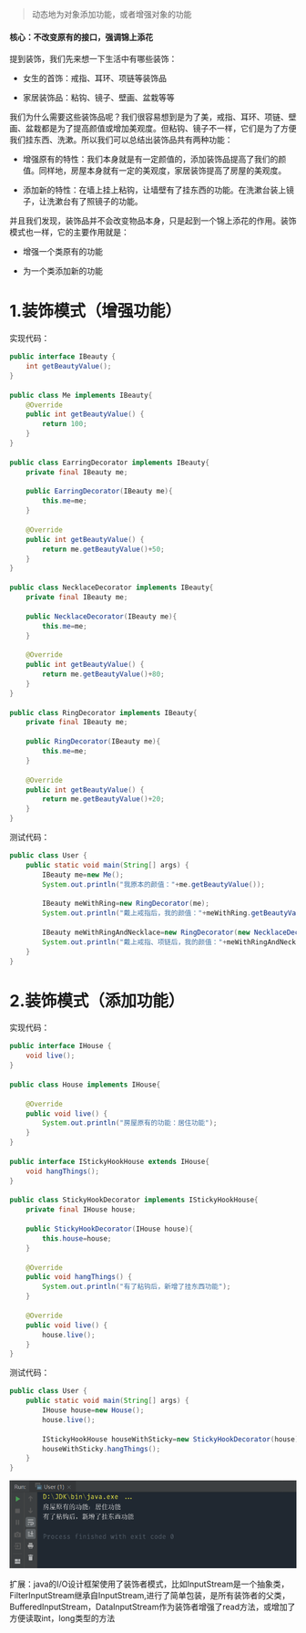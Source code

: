 > 动态地为对象添加功能，或者增强对象的功能

#### 核心：不改变原有的接口，强调锦上添花

提到装饰，我们先来想一下生活中有哪些装饰：

- 女生的首饰：戒指、耳环、项链等装饰品

- 家居装饰品：粘钩、镜子、壁画、盆栽等等

我们为什么需要这些装饰品呢？我们很容易想到是为了美，戒指、耳环、项链、壁画、盆栽都是为了提高颜值或增加美观度。但粘钩、镜子不一样，它们是为了方便我们挂东西、洗漱。所以我们可以总结出装饰品共有两种功能：

- 增强原有的特性：我们本身就是有一定颜值的，添加装饰品提高了我们的颜值。同样地，房屋本身就有一定的美观度，家居装饰提高了房屋的美观度。

- 添加新的特性：在墙上挂上粘钩，让墙壁有了挂东西的功能。在洗漱台装上镜子，让洗漱台有了照镜子的功能。

并且我们发现，装饰品并不会改变物品本身，只是起到一个锦上添花的作用。装饰模式也一样，它的主要作用就是：

- 增强一个类原有的功能

- 为一个类添加新的功能

# 1.装饰模式（增强功能）

实现代码：
```java
public interface IBeauty {
    int getBeautyValue();
}

public class Me implements IBeauty{
    @Override
    public int getBeautyValue() {
        return 100;
    }
}

public class EarringDecorator implements IBeauty{
    private final IBeauty me;

    public EarringDecorator(IBeauty me){
        this.me=me;
    }

    @Override
    public int getBeautyValue() {
        return me.getBeautyValue()+50;
    }
}

public class NecklaceDecorator implements IBeauty{
    private final IBeauty me;

    public NecklaceDecorator(IBeauty me){
        this.me=me;
    }

    @Override
    public int getBeautyValue() {
        return me.getBeautyValue()+80;
    }
}

public class RingDecorator implements IBeauty{
    private final IBeauty me;

    public RingDecorator(IBeauty me){
        this.me=me;
    }

    @Override
    public int getBeautyValue() {
        return me.getBeautyValue()+20;
    }
}
```

测试代码：

```java
public class User {
    public static void main(String[] args) {
        IBeauty me=new Me();
        System.out.println("我原本的颜值："+me.getBeautyValue());

        IBeauty meWithRing=new RingDecorator(me);
        System.out.println("戴上戒指后，我的颜值："+meWithRing.getBeautyValue());

        IBeauty meWithRingAndNecklace=new RingDecorator(new NecklaceDecorator(me));
        System.out.println("戴上戒指、项链后，我的颜值："+meWithRingAndNecklace.getBeautyValue());
    }
}
```

#  2.装饰模式（添加功能）

实现代码：

```java
public interface IHouse {
    void live();
}

public class House implements IHouse{

    @Override
    public void live() {
        System.out.println("房屋原有的功能：居住功能");
    }
}

public interface IStickyHookHouse extends IHouse{
    void hangThings();
}

public class StickyHookDecorator implements IStickyHookHouse{
    private final IHouse house;

    public StickyHookDecorator(IHouse house){
        this.house=house;
    }

    @Override
    public void hangThings() {
        System.out.println("有了粘钩后，新增了挂东西功能");
    }

    @Override
    public void live() {
        house.live();
    }
}
```

测试代码：

```java
public class User {
    public static void main(String[] args) {
        IHouse house=new House();
        house.live();

        IStickyHookHouse houseWithSticky=new StickyHookDecorator(house);
        houseWithSticky.hangThings();
    }
}
```

![1685369205594](10.装饰模式.assets/1685369205594.png)

扩展：java的I/O设计框架使用了装饰者模式，比如InputStream是一个抽象类，FilterInputStream继承自InputStream,进行了简单包装，是所有装饰者的父类，BufferedInputStream，DataInputStream作为装饰者增强了read方法，或增加了方便读取int，long类型的方法

